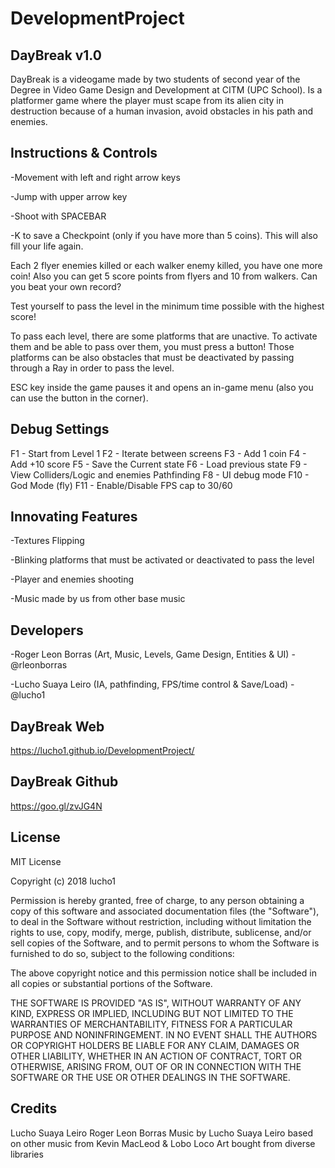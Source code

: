# DevelopmentProject
## DayBreak v1.0
DayBreak is a videogame made by two students of second year of the Degree in Video Game Design and Development at CITM (UPC School).
Is a platformer game where the player must scape from its alien city in destruction because of a human invasion, avoid obstacles in his path and enemies.

## Instructions & Controls
-Movement with left and right arrow keys

-Jump with upper arrow key

-Shoot with SPACEBAR

-K to save a Checkpoint (only if you have more than 5 coins). This will also fill your life again.

Each 2 flyer enemies killed or each walker enemy killed, you have one more coin! Also you can get 5 score points from flyers and 10 from walkers. Can you beat your own record?

Test yourself to pass the level in the minimum time possible with the highest score!

To pass each level, there are some platforms that are unactive. To activate them and be able to pass over them, you must press a button!
Those platforms can be also obstacles that must be deactivated by passing through a Ray in order to pass the level.

ESC key inside the game pauses it and opens an in-game menu (also you can use the button in the corner).

## Debug Settings
F1 - Start from Level 1
F2 - Iterate between screens
F3 - Add 1 coin
F4 - Add +10 score
F5 - Save the Current state
F6 - Load previous state
F9 - View Colliders/Logic and enemies Pathfinding
F8 - UI debug mode
F10 - God Mode (fly)
F11 - Enable/Disable FPS cap to 30/60

## Innovating Features
-Textures Flipping

-Blinking platforms that must be activated or
 deactivated to pass the level

-Player and enemies shooting

-Music made by us from other base music

## Developers
-Roger Leon Borras (Art, Music, Levels, Game Design, Entities       & UI) - @rleonborras

-Lucho Suaya Leiro (IA, pathfinding, FPS/time control & Save/Load) - @lucho1

## DayBreak Web
https://lucho1.github.io/DevelopmentProject/

## DayBreak Github
https://goo.gl/zvJG4N

## License
MIT License

Copyright (c) 2018 lucho1

Permission is hereby granted, free of charge, to any person obtaining a copy
of this software and associated documentation files (the "Software"), to deal
in the Software without restriction, including without limitation the rights
to use, copy, modify, merge, publish, distribute, sublicense, and/or sell
copies of the Software, and to permit persons to whom the Software is
furnished to do so, subject to the following conditions:

The above copyright notice and this permission notice shall be included in all
copies or substantial portions of the Software.

THE SOFTWARE IS PROVIDED "AS IS", WITHOUT WARRANTY OF ANY KIND, EXPRESS OR
IMPLIED, INCLUDING BUT NOT LIMITED TO THE WARRANTIES OF MERCHANTABILITY,
FITNESS FOR A PARTICULAR PURPOSE AND NONINFRINGEMENT. IN NO EVENT SHALL THE
AUTHORS OR COPYRIGHT HOLDERS BE LIABLE FOR ANY CLAIM, DAMAGES OR OTHER
LIABILITY, WHETHER IN AN ACTION OF CONTRACT, TORT OR OTHERWISE, ARISING FROM,
OUT OF OR IN CONNECTION WITH THE SOFTWARE OR THE USE OR OTHER DEALINGS IN THE
SOFTWARE.

## Credits
Lucho Suaya Leiro
Roger Leon Borras
Music by Lucho Suaya Leiro based on other music from Kevin MacLeod & Lobo Loco
Art bought from diverse libraries

